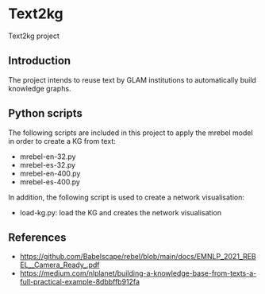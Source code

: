 # Text2kg
Text2kg project

## Introduction
The project intends to reuse text by GLAM institutions to automatically build knowledge graphs.

## Python scripts

The following scripts are included in this project to apply the mrebel model in order to create a KG from text:

- mrebel-en-32.py
- mrebel-es-32.py
- mrebel-en-400.py
- mrebel-es-400.py

In addition, the following script is used to create a network visualisation:

- load-kg.py: load the KG and creates the network visualisation

## References
- https://github.com/Babelscape/rebel/blob/main/docs/EMNLP_2021_REBEL__Camera_Ready_.pdf
- https://medium.com/nlplanet/building-a-knowledge-base-from-texts-a-full-practical-example-8dbbffb912fa
